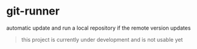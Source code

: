 # git-runner
automatic update and run a local repository if the remote version updates

> this project is currently under development and is not usable yet
